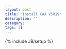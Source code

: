 ```yaml
---
layout: post
title: "Install CAA V5R19"
description: ""
category: 
tags: []
---
```

{% include JB/setup %}
